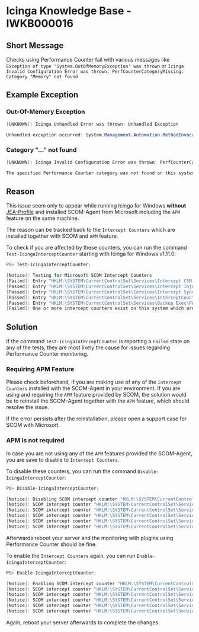 # Icinga Knowledge Base - IWKB000016

## Short Message

Checks using Performance Counter fail with various messages like `Exception of type 'System.OutOfMemoryException' was thrown` or `Icinga Invalid Configuration Error was thrown: PerfCounterCategoryMissing: Category "Memory" not found`

## Example Exception

### Out-Of-Memory Exception

```powershell
[UNKNOWN]: Icinga Unhandled Error was thrown: Unhandled Exception

Unhandled exception occurred: System.Management.Automation.MethodInvocationException: Exception calling "GetInstanceNames" with "0" argument(s): "Exception of type 'System.OutOfMemoryException' was thrown." ---> System.OutOfMemoryException: Exception of type 'System.OutOfMemoryException' was thrown. at Microsoft.Win32.RegistryKey.InternalGetValue(String name, Object defaultValue, Boolean doNotExpand, Boolean checkSecurity) at Microsoft.Win32.RegistryKey.GetValue(String name) at System.Diagnostics.PerformanceMonitor.GetData(String item) at System.Diagnostics.PerformanceCounterLib.GetPerformanceData(String item) at System.Diagnostics.PerformanceCounterLib.get_CategoryTable() at System.Diagnostics.PerformanceCounterLib.GetCategorySample(String category) at System.Diagnostics.PerformanceCounterLib.GetCategorySample(String machine, String category) at System.Diagnostics.PerformanceCounterCategory.GetCounterInstances(String categoryName, String machineName) at CallSite.Target(Closure , CallSite , Object ) --- End of inner exception stack trace --- at System.Management.Automation.ExceptionHandlingOps.CheckActionPreference(FunctionContext funcContext, Exception exception) at System.Management.Automation.Interpreter.ActionCallInstruction`2.Run(InterpretedFrame frame) at System.Management.Automation.Interpreter.EnterTryCatchFinallyInstruction.Run(InterpretedFrame frame) at System.Management.Automation.Interpreter.EnterTryCatchFinallyInstruction.Run(InterpretedFrame frame)
```

### Category "..." not found

```powershell
[UNKNOWN]: Icinga Invalid Configuration Error was thrown: PerfCounterCategoryMissing: Category "Memory" not found

The specified Performance Counter category was not found on this system. This could either be a configuration error on your local Windows machine or a wrong usage of the plugin. Please check on different Windows machines if this issue persis. In case it only occurs on certain machines it is likely that the counter is simply not present and the plugin can not be processed.
```

## Reason

This issue seem only to appear while running Icinga for Windows **without** [JEA-Profile](../130-JEA/01-JEA-Profiles.md) and installed SCOM-Agent from Microsoft including the `APM` feature on the same machine.

The reason can be tracked back to the `Intercept Counters` which are installed together with SCOM and `APM` feature.

To check if you are affected by these counters, you can run the command `Test-IcingaInterceptCounter` starting with Icinga for Windows v1.11.0:

```powershell
PS> Test-IcingaInterceptCounter;

[Notice]: Testing for Microsoft SCOM Intercept Counters
[Failed]: Entry "HKLM:\SYSTEM\CurrentControlSet\Services\Intercept CSM Filters\Performance" is present on the system and the intercept counter is NOT disabled
[Passed]: Entry "HKLM:\SYSTEM\CurrentControlSet\Services\Intercept Injector\Performance" is not present on the system
[Passed]: Entry "HKLM:\SYSTEM\CurrentControlSet\Services\Intercept SyncAction Processing\Performance" is not present on the system
[Passed]: Entry "HKLM:\SYSTEM\CurrentControlSet\Services\InterceptCountersManager\Performance" is not present on the system
[Passed]: Entry "HKLM:\SYSTEM\CurrentControlSet\Services\Backup Exec\Performance" is not present on the system
[Failed]: One or more intercept counters exist on this system which are not disabled. Please take a look at https://icinga.com/docs/icinga-for-windows/latest/doc/knowledgebase/IWKB000016/ for further details
```

## Solution

If the command `Test-IcingaInterceptCounter` is reporting a `Failed` state on any of the tests, they are most likely the cause for issues regarding Performance Counter monitoring.

### Requiring APM Feature

Please check beforehand, if you are making use of any of the `Intercept Counters` installed with the SCOM-Agent in your environment. If you are using and requiring the `APM` feature provided by SCOM, the solution would be to reinstall the SCOM-Agent together with the `APM` feature, which should resolve the issue.

If the error persists after the reinstallation, please open a support case for SCOM with Microsoft.

### APM is not required

In case you are not using any of the `APM` features provided the SCOM-Agent, you are save to disable to `Intercept Counters`.

To disable these counters, you can run the command `Disable-IcingaInterceptCounter`:

```powershell
PS> Disable-IcingaInterceptCounter;

[Notice]: Disabling SCOM intercept counter "HKLM:\SYSTEM\CurrentControlSet\Services\Intercept CSM Filters\Performance"
[Notice]: SCOM intercept counter "HKLM:\SYSTEM\CurrentControlSet\Services\Intercept Injector\Performance" not installed on the system
[Notice]: SCOM intercept counter "HKLM:\SYSTEM\CurrentControlSet\Services\Intercept SyncAction Processing\Performance" not installed on the system
[Notice]: SCOM intercept counter "HKLM:\SYSTEM\CurrentControlSet\Services\InterceptCountersManager\Performance" not installed on the system
[Notice]: SCOM intercept counter "HKLM:\SYSTEM\CurrentControlSet\Services\InterceptCountersManager\Performance" not installed on the system
[Notice]: SCOM intercept counter "HKLM:\SYSTEM\CurrentControlSet\Services\Backup Exec\Performance" not installed on the system
```

Afterwards reboot your server and the monitoring with plugins using Performance Counter should be fine.

To enable the `Intercept Counters` again, you can run `Enable-IcingaInterceptCounter`:

```powershell
PS> Enable-IcingaInterceptCounter;

[Notice]: Enabling SCOM intercept counter "HKLM:\SYSTEM\CurrentControlSet\Services\Intercept CSM Filters\Performance"
[Notice]: SCOM intercept counter "HKLM:\SYSTEM\CurrentControlSet\Services\Intercept Injector\Performance" not installed on the system
[Notice]: SCOM intercept counter "HKLM:\SYSTEM\CurrentControlSet\Services\Intercept SyncAction Processing\Performance" not installed on the system
[Notice]: SCOM intercept counter "HKLM:\SYSTEM\CurrentControlSet\Services\InterceptCountersManager\Performance" not installed on the system
[Notice]: SCOM intercept counter "HKLM:\SYSTEM\CurrentControlSet\Services\InterceptCountersManager\Performance" not installed on the system
[Notice]: SCOM intercept counter "HKLM:\SYSTEM\CurrentControlSet\Services\Backup Exec\Performance" not installed on the system
```

Again, reboot your server afterwards to complete the changes.
